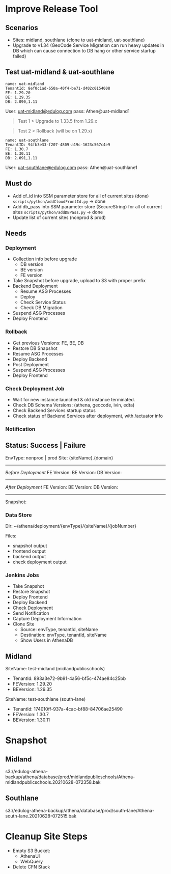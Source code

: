 # Improve Release Tool

## Scenarios

- Sites: midland, southlane (clone to uat-midland, uat-southlane)
- Upgrade to v1.34 (GeoCode Service Migration can run heavy updates in DB which can cause connection to DB hang or other service startup failed)

## Test uat-midland & uat-southlane

```
name: uat-midland
TenantId: 8ef0c1ad-650a-40f4-be71-d402c0154008
FE: 1.29.20
BE: 1.29.35
DB: 2.090,1.11
```

User: uat-midland@edulog.com
pass: Athen@uat-midland1

> Test 1 > Upgrade to 1.33.5 from 1.29.x

> Test 2 > Rollback (will be on 1.29.x)

```
name: uat-southlane
TenantID: 94fb3e33-f207-4809-a19c-1623c567c4e9
FE: 1.30.7
BE: 1.30.11
DB: 2.091,1.11
```

User: uat-southlane@edulog.com
pass: Athen@uat-southlane1

## Must do

- Add cf_id into SSM parameter store for all of current sites (done) `scripts/python/addCloudFrontId.py` -> done
- Add db_pass into SSM parameter store (SecureString) for all of current sites `scripts/python/addDBPass.py` -> done
- Update list of current sites (nonprod & prod)

## Needs

### Deployment

- Collection info before upgrade
  - DB version
  - BE version
  - FE version
- Take Snapshot before upgrade, upload to S3 with proper prefix
- Backend Deployment
  - Resume ASG Processes
  - Deploy
  - Check Service Status
  - Check DB Migration
- Suspend ASG Processes
- Deploy Frontend

### Rollback

- Get previous Versions: FE, BE, DB
- Restore DB Snapshot
- Resume ASG Processes
- Deploy Backend
- Post Deployment
- Suspend ASG Processes
- Deploy Frontend

### Check Deployment Job

- Wait for new instance launched & old instance terminated.
- Check DB Schema Versions: (athena, geocode, ivin, edta)
- Check Backend Services startup status
- Check status of Backend Services after deployment, with /actuator info

### Notification

## Status: Success | Failure

EnvType: nonprod | prod
Site: {siteName}.{domain}

---

_Before Deployment_
FE Version:
BE Version:
DB Version:

---

_After Deployment_
FE Version:
BE Version:
DB Version:

---

Snapshot:

### Data Store

Dir: ~/athena/deployment/{envType}/{siteName}/{jobNumber}

Files:

- snapshot output
- frontend output
- backend output
- check deployment output

### Jenkins Jobs

- Take Snapshot
- Restore Snapshot
- Deploy Frontend
- Deploy Backend
- Check Deployment
- Send Notification
- Capture Deployment Information
- Clone Site
  - Source: envType, tenantId, siteName
  - Destination: envType, tenantId, siteName
  - Show Users in AthenaDB

## Midland

SiteName: test-midland (midlandpublicschools)

- TenantId: 893a3e72-9b91-4a56-bf5c-474ae84c25bb
- FEVersion: 1.29.20
- BEVersion: 1.29.35

SiteName: test-southlane (south-lane)

- TenantId: 174010ff-937a-4cac-bf88-84706ae25490
- FEVersion: 1.30.7
- BEVersion: 1.30.11

# Snapshot

## Midland

s3://edulog-athena-backup/athena/database/prod/midlandpublicschools/Athena-midlandpublicschools.20210628-072358.bak

## Southlane

s3://edulog-athena-backup/athena/database/prod/south-lane/Athena-south-lane.20210628-072515.bak

# Cleanup Site Steps

- Empty S3 Bucket:
  - AthenaUI
  - WebQuery
- Delete CFN Stack
